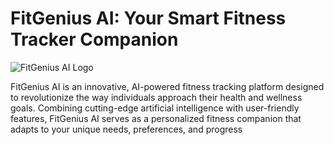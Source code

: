 # FitGenius AI: Your Smart Fitness Tracker Companion
![FitGenius AI Logo](https://t4.ftcdn.net/jpg/02/18/46/59/360_F_218465980_2JJETZ9wO9rp2obMr8ANLnX00OTfbpjU.jpg)

FitGenius AI is an innovative, AI-powered fitness tracking platform designed to revolutionize the way individuals approach their health and wellness goals. Combining cutting-edge artificial intelligence with user-friendly features, FitGenius AI serves as a personalized fitness companion that adapts to your unique needs, preferences, and progress

